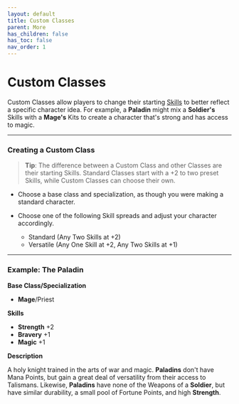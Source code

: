 ```yaml
---
layout: default
title: Custom Classes
parent: More
has_children: false
has_toc: false
nav_order: 1
---
```


# Custom Classes

Custom Classes allow players to change their starting [Skills](../gameplay/skills.html) to better reflect a specific character idea. For example, a **<span style="color: {{ site.paladin_color }}">Paladin</span>** might mix a **<span style="color: {{ site.soldier_color }}">Soldier's</span>** Skills with a **<span style="color: {{ site.mage_color }}">Mage's</span>** Kits to create a character that's strong and has access to magic.

---

### Creating a Custom Class

>**Tip**: The difference between a Custom Class and other Classes are their starting Skills. Standard Classes start with a +2 to two preset Skills, while Custom Classes can choose their own.

- Choose a base class and specialization, as though you were making a standard character.

- Choose one of the following Skill spreads and adjust your character accordingly.

  - Standard (Any Two Skills at +2)
  - Versatile (Any One Skill at +2, Any Two Skills at +1)

---

### Example: **<span style="color: {{ site.paladin_color }}">The Paladin</span>**

**Base Class/Specialization**

- **<span style="color: {{ site.mage_color }}">Mage</span>**/Priest

**Skills**

- **<span style="color: {{ site.soldier_color }}">Strength</span>** +2
- **<span style="color: {{ site.soldier_color }}">Bravery</span>** +1
- **<span style="color: {{ site.mage_color }}">Magic</span>** +1

**Description**

A holy knight trained in the arts of war and magic. **<span style="color: {{ site.paladin_color }}">Paladins</span>** don't have Mana Points, but gain a great deal of versatility from their access to Talismans. Likewise, **<span style="color: {{ site.paladin_color }}">Paladins</span>** have none of the Weapons of a **<span style="color: {{ site.soldier_color }}">Soldier</span>**, but have similar durability, a small pool of Fortune Points, and high **<span style="color: {{ site.soldier_color }}">Strength</span>**.
